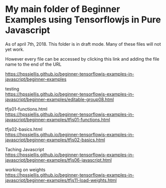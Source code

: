 # My main folder of Beginner Examples using Tensorflowjs in Pure Javascript


As of april 7th, 2018. This folder is in draft mode. Many of these files will not yet work.

However every file can be accessed by clicking this link and adding the file name to the end of the URL

https://hpssjellis.github.io/beginner-tensorflowjs-examples-in-javascript/beginner-examples

testing  
https://hpssjellis.github.io/beginner-tensorflowjs-examples-in-javascript/beginner-examples/editable-group08.html


tfjs01-functions.html  
https://hpssjellis.github.io/beginner-tensorflowjs-examples-in-javascript/beginner-examples/tfjs01-functions.html


tfjs02-basics.html  
https://hpssjellis.github.io/beginner-tensorflowjs-examples-in-javascript/beginner-examples/tfjs02-basics.html



Taching Javascript  
https://hpssjellis.github.io/beginner-tensorflowjs-examples-in-javascript/beginner-examples/tfjs06-javascript.html


working on weights  
https://hpssjellis.github.io/beginner-tensorflowjs-examples-in-javascript/beginner-examples/tfjs11-load-weights.html


